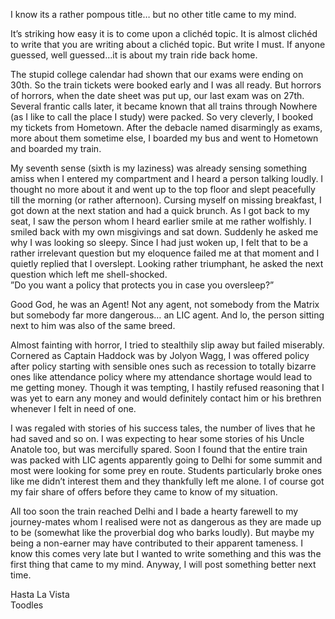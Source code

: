 I know its a rather pompous title… but no other title came to my mind.

It’s striking how easy it is to come upon a clichéd topic. It is almost clichéd to write that you are writing about a clichéd
topic. But write I must. If anyone guessed, well guessed…it is about my train ride back home.

The stupid college calendar had shown that our exams were ending on 30th. So the train tickets were booked early and I was all 
ready. But horrors of horrors, when the date sheet was put up, our last exam was on 27th. Several frantic calls later, it became 
known that all trains through Nowhere (as I like to call the place I study) were packed. So very cleverly, I booked my tickets 
from Hometown. After the debacle named disarmingly as exams, more about them sometime else, I boarded my bus and went to Hometown 
and boarded my train.

My seventh sense (sixth is my laziness) was already sensing something amiss when I entered my compartment and I heard a person 
talking loudly. I thought no more about it and went up to the top floor and slept peacefully till the morning (or rather
afternoon). Cursing myself on missing breakfast, I got down at the next station and had a quick brunch. As I got back to my seat, 
I saw the person whom I heard earlier smile at me rather wolfishly. I smiled back with my own misgivings and sat down. Suddenly he
asked me why I was looking so sleepy. Since I had just woken up, I felt that to be a rather irrelevant question but my eloquence
failed me at that moment and I quietly replied that I overslept. Looking rather triumphant, he asked the next question which left
me shell-shocked.  
”Do you want a policy that protects you in case you oversleep?” 

Good God, he was an Agent! Not any agent, not 
somebody from the Matrix but somebody far more dangerous… an LIC agent. And lo, the person sitting next to him was also of the same
breed.

Almost fainting with horror, I tried to stealthily slip away but failed miserably. Cornered as Captain Haddock was by Jolyon Wagg,
I was offered policy after policy starting with sensible ones such as recession to totally bizarre ones like attendance policy 
where my attendance shortage would lead to me getting money. Though it was tempting, I hastily refused reasoning that I was yet to 
earn any money and would definitely contact him or his brethren whenever I felt in need of one.

I was regaled with stories of his success tales, the number of lives that he had saved and so on. I was expecting to hear some 
stories of his Uncle Anatole too, but was mercifully spared. Soon I found that the entire train was packed with LIC agents 
apparently going to Delhi for some summit and most were looking for some prey en route. Students particularly broke ones like me
didn’t interest them and they thankfully left me alone. I of course got my fair share of offers before they came to know of my 
situation.

All too soon the train reached Delhi and I bade a hearty farewell to my journey-mates whom I realised were not as dangerous as
they are made up to be (somewhat like the proverbial dog who barks loudly). But maybe my being a non-earner may have contributed
to their apparent tameness. I know this comes very late but I wanted to write something and this was the first thing that came 
to my mind. Anyway, I will post something better next time.  

Hasta La Vista <br>
Toodles
